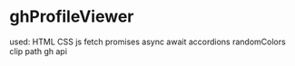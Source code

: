 # ghProfileViewer

used:
HTML
CSS
js
fetch
promises
async await
accordions
randomColors
clip path
gh api
